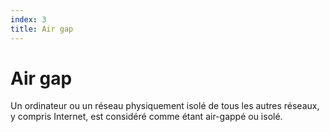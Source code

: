 ```yaml
---
index: 3
title: Air gap
---
```

# Air gap

Un ordinateur ou un réseau physiquement isolé de tous les autres réseaux, y compris Internet, est considéré comme étant air-gappé ou isolé.